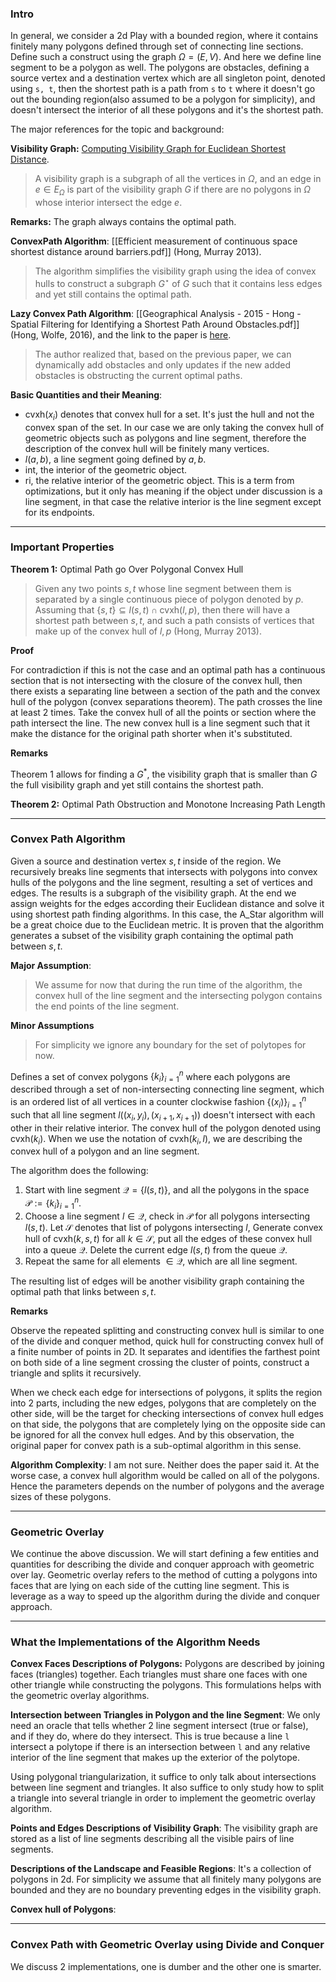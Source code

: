 
### **Intro**

In general, we consider a 2d Play with a bounded region, where it contains finitely many polygons defined through set of connecting line sections. Define such a construct using the graph $\Omega=(E, V)$. And here we define line segment to be a polygon as well. The polygons are obstacles, defining a source vertex and a destination vertex which are all singleton point, denoted using `s, t`, then the shortest path is a path from `s` to `t` where it doesn't go out the bounding region(also assumed to be a polygon for simplicity), and doesn't intersect the interior of all these polygons and it's the shortest path. 

The major references for the topic and background: 

**Visibility Graph:** [Computing Visibility Graph for Euclidean Shortest Distance](https://www.iitg.ac.in/rinkulu/talks/eucsptvg.pdf). 

> A visibility graph is a subgraph of all the vertices in $\Omega$, and an edge in $e\in E_\Omega$ is part of the visibility graph $G$ if there are no polygons in $\Omega$ whose interior intersect the edge $e$. 

**Remarks:** 
The graph always contains the optimal path. 

**ConvexPath Algorithm**: [[Efficient measurement of continuous space shortest distance around barriers.pdf]] (Hong, Murray 2013).

> The algorithm simplifies the visibility graph using the idea of convex hulls to construct a subgraph $G^\star$ of $G$ such that it contains less edges and yet still contains the optimal path. 

**Lazy Convex Path Algorithm**: [[Geographical Analysis - 2015 - Hong - Spatial Filtering for Identifying a Shortest Path Around Obstacles.pdf]](Hong, Wolfe, 2016), and the link to the paper is [here](https://onlinelibrary.wiley.com/doi/10.1111/gean.12086). 

> The author realized that, based on the previous paper, we can dynamically add obstacles and only updates if the new added obstacles is obstructing the current optimal paths. 

**Basic Quantities and their Meaning**: 

* $\text{cvxh}(x_i)$ denotes that convex hull for a set. It's just the hull and not the convex span of the set. In our case we are only taking the convex hull of geometric objects such as polygons and line segment, therefore the description of the convex hull will be finitely many vertices. 
* $l(a, b)$, a line segment going defined by $a,b$. 
* $\text{int}$, the interior of the geometric object. 
* $\text{ri}$, the relative interior of the geometric object. This is a term from optimizations, but it only has meaning if the object under discussion is a line segment, in that case the relative interior is the line segment except for its endpoints. 


---
### **Important Properties**

**Theorem 1:** Optimal Path go Over Polygonal Convex Hull

> Given any two points $s, t$ whose line segment between them is separated by a single continuous piece of polygon denoted by $p$. Assuming that $\{s, t\}\subseteq l(s, t)\cap \text{cvxh}(l, p)$, then there will have a shortest path between $s,t$, and such a path consists of vertices that make up of the convex hull of $l, p$ (Hong, Murray 2013). 


**Proof**

For contradiction if this is not the case and an optimal path has a continuous section that is not intersecting with the closure of the convex hull, then there exists a separating line between a section of the path and the convex hull of the polygon (convex separations theorem). The path crosses the line at least 2 times. Take the convex hull of all the points or section where the path intersect the line. The new convex hull is a line segment such that it make the distance for the original path shorter when it's substituted. 

**Remarks**

Theorem 1 allows for finding a $G^*$, the visibility graph that is smaller than $G$ the full visibility graph and yet still contains the shortest path. 


**Theorem 2:** Optimal Path Obstruction and Monotone Increasing Path Length


---
### **Convex Path Algorithm**

Given a source and destination vertex $s, t$ inside of the region. We recursively breaks line segments that intersects with polygons into convex hulls of the polygons and the line segment, resulting a set of vertices and edges. The results is a subgraph of the visibility graph. At the end we assign weights for the edges according their Euclidean distance and solve it using shortest path finding algorithms. In this case, the A_Star algorithm will be a great choice due to the Euclidean metric. It is proven that the algorithm generates a subset of the visibility graph containing the optimal path between $s, t$. 

**Major Assumption**:

> We assume for now that during the run time of the algorithm, the convex hull of the line segment and the intersecting polygon contains the end points of the line segment. 

**Minor Assumptions**
> For simplicity we ignore any boundary for the set of polytopes for now. 

Defines a set of convex polygons $\{k_i\}_{i = 1}^{n}$ where each polygons are described through a set of non-intersecting connecting line segment, which is an ordered list of all vertices in a counter clockwise fashion $\{(x_i)\}_{i = 1}^n$ such that all line segment $l((x_i, y_{i}), (x_{i + 1}, x_{i + 1}))$ doesn't intersect with each other in their relative interior. The convex hull of the polygon denoted using $\text{cvxh}(k_i)$. When we use the notation of $\text{cvxh}(k_i, l)$, we are describing the convex hull of a polygon and an line segment. 

The algorithm does the following: 

1. Start with line segment $\mathcal {Q} = \{l(s, t)\}$, and all the polygons in the space $\mathcal {P} := \{k_i\}_{i = 1}^n$. 
2. Choose a line segment $l\in \mathcal Q$, check in $\mathcal {P}$ for all polygons intersecting $l(s, t)$. Let $\mathcal S$ denotes that list of polygons intersecting $l$, Generate convex hull of $\text{cvxh}(k, s, t)$ for all $k\in \mathcal S$, put all the edges of these convex hull into a queue $\mathcal{Q}$. Delete the current edge $l(s,t)$ from the queue $\mathcal {Q}$. 
3. Repeat the same for all elements $\in \mathcal Q$, which are all line segment. 

The resulting list of edges will be another visibility graph containing the optimal path that links between $s, t$. 

**Remarks**

Observe the repeated splitting and constructing convex hull is similar to one of the divide and conquer method, quick hull for constructing convex hull of a finite number of points in 2D. It separates and identifies the farthest point on both side of a line segment crossing the cluster of points, construct a triangle and splits it recursively. 

When we check each edge for intersections of polygons, it splits the region into 2 parts, including the new edges, polygons that are completely on the other side, will be the target for checking intersections of convex hull edges on that side, the polygons that are completely lying on the opposite side can be ignored for all the convex hull edges. And by this observation, the original paper for convex path is a sub-optimal algorithm in this sense. 

**Algorithm Complexity**:
I am not sure. Neither does the paper said it. At the worse case, a convex hull algorithm would be called on all of the polygons. Hence the parameters depends on the number of polygons and the average sizes of these polygons. 


---
### **Geometric Overlay**

We continue the above discussion. We will start defining a few entities and quantities for describing the divide and conquer approach with geometric over lay. Geometric overlay refers to the method of cutting a polygons into faces that are lying on each side of the cutting line segment. This is leverage as a way to speed up the algorithm during the divide and conquer approach. 


---
### **What the Implementations of the Algorithm Needs**

**Convex Faces Descriptions of Polygons:** Polygons are described by joining faces (triangles) together. Each triangles must share one faces with one other triangle while constructing the polygons. This formulations helps with the geometric overlay algorithms. 

**Intersection between Triangles in Polygon and the line Segment**: We only need an oracle that tells whether 2 line segment intersect (true or false), and if they do, where do they intersect. This is true because a line `l` intersect a polytope if there is an intersection between `l` and any relative interior of the line segment that makes up the exterior of the polytope. 

Using polygonal triangularization, it suffice to only talk about intersections between line segment and triangles. It also suffice to only study how to split a triangle into several triangle in order to implement the geometric overlay algorithm. 

**Points and Edges Descriptions of Visibility Graph**: 
The visibility graph are stored as a list of line segments describing all the visible pairs of line segments. 

**Descriptions of the Landscape and Feasible Regions**:
It's a collection of polygons in 2d. For simplicity we assume that all finitely many polygons are bounded and they are no boundary preventing edges in the visibility graph. 

**Convex hull of Polygons**: 


---
### **Convex Path with Geometric Overlay using Divide and Conquer**


We discuss 2 implementations, one is dumber and the other one is smarter. 

